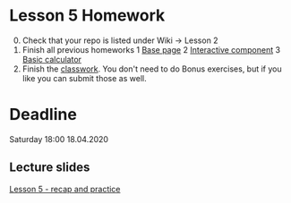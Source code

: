 # Lesson 5 Homework

0) Check that your repo is listed under Wiki -> Lesson 2
1) Finish all previous homeworks
  1 [Base page](https://mrtim.github.io/js-munich-2020-spring/homework/1_base_page)
  2 [Interactive component](https://mrtim.github.io/js-munich-2020-spring/homework/3_first_interactive_component)
  3 [Basic calculator](https://mrtim.github.io/js-munich-2020-spring/lessons/4_numbers/classwork)
2) Finish the [classwork](https://mrtim.github.io/js-munich-2020-spring/lessons/5_recap_and_practice/classwork). You don't need to do Bonus exercises, but if you like you can submit those as well.

# Deadline

Saturday 18:00 18.04.2020

## Lecture slides

[Lesson 5 - recap and practice](https://mrtim.github.io/js-munich-2020-spring/lessons/5_recap_and_practice)
